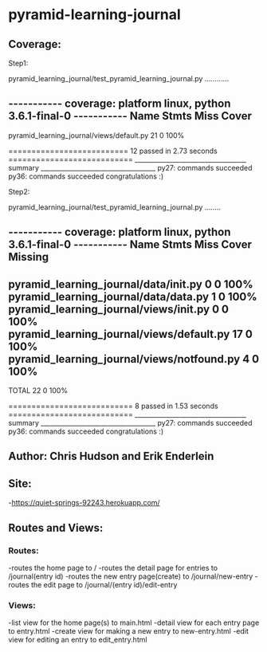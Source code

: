 # pyramid-learning-journal

## Coverage:

Step1:

pyramid_learning_journal/test_pyramid_learning_journal.py ............

----------- coverage: platform linux, python 3.6.1-final-0 -----------
Name                                        Stmts   Miss  Cover
---------------------------------------------------------------
pyramid_learning_journal/views/default.py      21      0   100%


========================== 12 passed in 2.73 seconds ===========================
___________________________________ summary ____________________________________
  py27: commands succeeded
  py36: commands succeeded
  congratulations :)

Step2:

pyramid_learning_journal/test_pyramid_learning_journal.py ........

----------- coverage: platform linux, python 3.6.1-final-0 -----------
Name                                         Stmts   Miss  Cover   Missing
--------------------------------------------------------------------------
pyramid_learning_journal/data/__init__.py        0      0   100%
pyramid_learning_journal/data/data.py            1      0   100%
pyramid_learning_journal/views/__init__.py       0      0   100%
pyramid_learning_journal/views/default.py       17      0   100%
pyramid_learning_journal/views/notfound.py       4      0   100%
--------------------------------------------------------------------------
TOTAL                                           22      0   100%


=========================== 8 passed in 1.53 seconds ===========================
___________________________________ summary ____________________________________
  py27: commands succeeded
  py36: commands succeeded
  congratulations :)



## Author: Chris Hudson and Erik Enderlein

## Site:
 -https://quiet-springs-92243.herokuapp.com/

## Routes and Views:

### Routes:
-routes the home page to /
-routes the detail page for entries to /journal(entry id)
-routes the new entry page(create) to /journal/new-entry
-routes the edit page to /journal/(entry id)/edit-entry

### Views:
-list view for the home page(s) to main.html
-detail view for each entry page to entry.html
-create view for making a new entry to new-entry.html
-edit view for editing an entry to edit_entry.html
